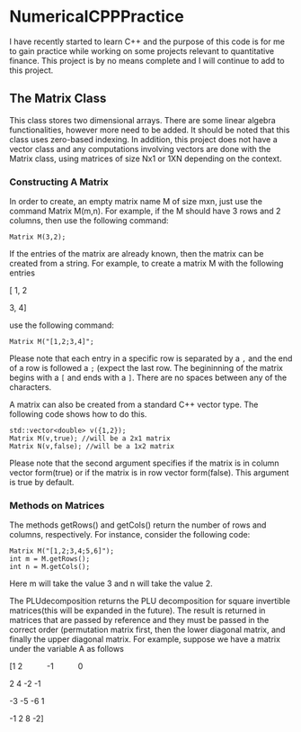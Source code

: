 # NumericalCPPPractice
I have recently started to learn C++ and the purpose of this code is for me to gain practice while working on some projects relevant to quantitative finance. This project is by no means complete and I will continue to add to this project. 

## The Matrix Class

This class stores two dimensional arrays. There are some linear algebra functionalities, however more need to be added. It should be noted that this class uses zero-based indexing. In addition, this project does not have a vector class and any computations involving vectors are done with the Matrix class, using matrices of size Nx1 or 1XN depending on the context.

### Constructing A Matrix

In order to create, an empty matrix name M of size mxn, just use the command Matrix M(m,n). For example, if the M should have 3 rows and 2 columns, then use the following command:

```
Matrix M(3,2);
```

If the entries of the matrix are already known, then the matrix can be created from a string. For example, to create a matrix M with the following entries

[ 1, 2

   3, 4]
  
use the following command:

```
Matrix M("[1,2;3,4]";

```

Please note that each entry in a specific row is separated by a `,` and the end of a row is followed a `;` (expect the last row. The begininning of the matrix begins with a `[` and ends with a `]`. There are no spaces between any of the characters.

A matrix can also be created from a standard C++ vector type. The following code shows how to do this.

```
std::vector<double> v({1,2});
Matrix M(v,true); //will be a 2x1 matrix
Matrix N(v,false); //will be a 1x2 matrix

```
Please note that the second argument specifies if the matrix is in column vector form(true) or if the matrix is in row vector form(false). This argument is true by default.

### Methods on Matrices

The methods getRows() and getCols() return the number of rows and columns, respectively. For instance, consider the following code:

```
Matrix M("[1,2;3,4;5,6]");
int m = M.getRows();
int n = M.getCols();
```

Here m will take the value 3 and n will take the value 2.

The PLUdecomposition returns the PLU decomposition for square invertible matrices(this will be expanded in the future). The result is returned in matrices that are passed by reference and they must be passed in the correct order (permutation matrix first, then the lower diagonal matrix, and finally the upper diagonal matrix. For example, suppose we have a matrix under the variable A as follows

[1&nbsp;2$~~~~~~~~~~~$-1$~~~~~~~~~~~$0

 2    4     -2    -1

-3   -5     -6    1

-1    2      8    -2]








